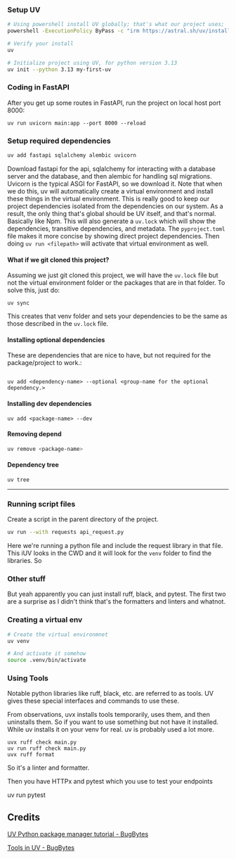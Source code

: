 

### Setup UV
```Bash
# Using powershell install UV globally; that's what our project uses; 
powershell -ExecutionPolicy ByPass -c "irm https://astral.sh/uv/install.ps1 | iex"

# Verify your install
uv 

# Initialize project using UV, for python version 3.13
uv init --python 3.13 my-first-uv


```


### Coding in FastAPI
After you get up some routes in FastAPI, run the project on local host port 8000:
```
uv run uvicorn main:app --port 8000 --reload
```

### Setup required dependencies
```bash
uv add fastapi sqlalchemy alembic uvicorn
```
Download fastapi for the api, sqlalchemy for interacting with a database server and the database, and then alembic for handling sql migrations. Uvicorn is the typical ASGI for FastAPI, so we download it. Note that when we do this, uv will automatically create a virtual environment and install these things in the virtual environment. This is really good to keep our project dependencies isolated from the dependencies on our system. As a result, the only thing that's global should be UV itself, and that's normal. Basically like Npm. This will also generate a `uv.lock` which will show the dependencies, transitive dependencies, and metadata. The `pyproject.toml` file makes it more concise by showing direct project dependencies. Then doing `uv run <filepath>` will activate that virtual environment as well.

#### What if we git cloned this project?
Assuming we just git cloned this project, we will have the `uv.lock` file but not the virtual environment folder or the packages that are in that folder. To solve this, just do:
```
uv sync
```
This creates that venv folder and sets your dependencies to be the same as those described in the `uv.lock` file.

#### Installing optional dependencies
These are dependencies that are nice to have, but not required for the package/project to work.:

```

uv add <dependency-name> --optional <group-name for the optional dependency.>
```

#### Installing dev dependencies
```
uv add <package-name> --dev
```

#### Removing depend
```bash
uv remove <package-name>
```

#### Dependency tree
```
uv tree
```

---
### Running script files
Create a script in the parent directory of the project.

```bash
uv run --with requests api_request.py
```
Here we're running a python file and include the request library in that file. This iUV looks in the CWD and it will look for the `venv` folder to find the libraries. So 

### Other stuff
But yeah apparently you can just install ruff, black, and pytest. The first two are a surprise as I didn't think that's the formatters and linters and whatnot.

### Creating a virtual env

```bash
# Create the virtual environmnet
uv venv

# And activate it somehow
source .venv/bin/activate
```

### Using Tools
Notable python libraries like ruff, black, etc. are referred to as tools. UV gives these special interfaces and commands to use these.

From observations, uvx installs tools temporarily, uses them, and then uninstalls them. So if you want to use something but not have it installed. While uv installs it on your venv for real. uv is probably used a lot more.

```
uvx ruff check main.py
uv run ruff check main.py
uvx ruff format 
```
So it's a linter and formatter. 

Then you have HTTPx and pytest which you use to test your endpoints

uv run pytest


## Credits

[UV Python package manager tutorial - BugBytes](https://www.youtube.com/watch?v=igWlYl3asKw)

[Tools in UV - BugBytes](https://www.youtube.com/watch?v=ph_XLky5pRs)